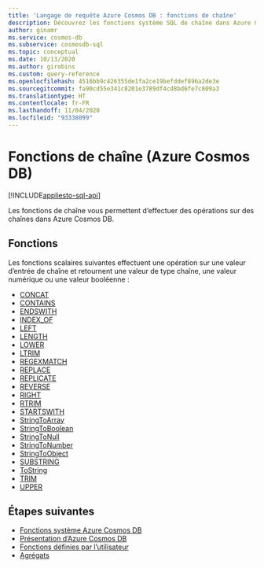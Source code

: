 ```yaml
---
title: 'Langage de requête Azure Cosmos DB : fonctions de chaîne'
description: Découvrez les fonctions système SQL de chaîne dans Azure Cosmos DB.
author: ginamr
ms.service: cosmos-db
ms.subservice: cosmosdb-sql
ms.topic: conceptual
ms.date: 10/13/2020
ms.author: girobins
ms.custom: query-reference
ms.openlocfilehash: 4516bb9c426355de1fa2ce19befddef896a2de3e
ms.sourcegitcommit: fa90cd55e341c8201e3789df4cd8bd6fe7c809a3
ms.translationtype: HT
ms.contentlocale: fr-FR
ms.lasthandoff: 11/04/2020
ms.locfileid: "93338099"
---
```

# <a name="string-functions-azure-cosmos-db"></a>Fonctions de chaîne (Azure Cosmos DB)
[!INCLUDE[appliesto-sql-api](includes/appliesto-sql-api.md)]

Les fonctions de chaîne vous permettent d’effectuer des opérations sur des chaînes dans Azure Cosmos DB.

## <a name="functions"></a>Fonctions

Les fonctions scalaires suivantes effectuent une opération sur une valeur d’entrée de chaîne et retournent une valeur de type chaîne, une valeur numérique ou une valeur booléenne :
  
* [CONCAT](sql-query-concat.md)
* [CONTAINS](sql-query-contains.md)
* [ENDSWITH](sql-query-endswith.md)
* [INDEX_OF](sql-query-index-of.md)
* [LEFT](sql-query-left.md)
* [LENGTH](sql-query-length.md)
* [LOWER](sql-query-lower.md)
* [LTRIM](sql-query-ltrim.md)
* [REGEXMATCH](sql-query-regexmatch.md)
* [REPLACE](sql-query-replace.md)
* [REPLICATE](sql-query-replicate.md)
* [REVERSE](sql-query-reverse.md)
* [RIGHT](sql-query-right.md)
* [RTRIM](sql-query-rtrim.md)
* [STARTSWITH](sql-query-startswith.md)
* [StringToArray](sql-query-stringtoarray.md)
* [StringToBoolean](sql-query-stringtoboolean.md)
* [StringToNull](sql-query-stringtonull.md)
* [StringToNumber](sql-query-stringtonumber.md)
* [StringToObject](sql-query-stringtoobject.md)
* [SUBSTRING](sql-query-substring.md)
* [ToString](sql-query-tostring.md)
* [TRIM](sql-query-trim.md)
* [UPPER](sql-query-upper.md)

## <a name="next-steps"></a>Étapes suivantes

- [Fonctions système Azure Cosmos DB](sql-query-system-functions.md)
- [Présentation d’Azure Cosmos DB](introduction.md)
- [Fonctions définies par l’utilisateur](sql-query-udfs.md)
- [Agrégats](sql-query-aggregates.md)
